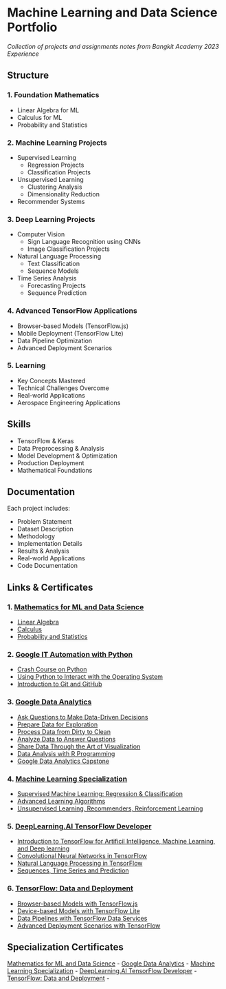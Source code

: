 # Machine Learning and Data Science Portfolio
*Collection of projects and assignments notes from Bangkit Academy 2023 Experience*

## Structure

### 1. Foundation Mathematics
- Linear Algebra for ML
- Calculus for ML
- Probability and Statistics

### 2. Machine Learning Projects
- Supervised Learning
  - Regression Projects
  - Classification Projects
- Unsupervised Learning
  - Clustering Analysis
  - Dimensionality Reduction
- Recommender Systems

### 3. Deep Learning Projects
- Computer Vision
  - Sign Language Recognition using CNNs
  - Image Classification Projects
- Natural Language Processing
  - Text Classification
  - Sequence Models
- Time Series Analysis
  - Forecasting Projects
  - Sequence Prediction

### 4. Advanced TensorFlow Applications
- Browser-based Models (TensorFlow.js)
- Mobile Deployment (TensorFlow Lite)
- Data Pipeline Optimization
- Advanced Deployment Scenarios

### 5. Learning
- Key Concepts Mastered
- Technical Challenges Overcome
- Real-world Applications
- Aerospace Engineering Applications

## Skills
- TensorFlow & Keras
- Data Preprocessing & Analysis
- Model Development & Optimization
- Production Deployment
- Mathematical Foundations

## Documentation
Each project includes:
- Problem Statement
- Dataset Description
- Methodology
- Implementation Details
- Results & Analysis
- Real-world Applications
- Code Documentation

## Links & Certificates
### 1. [Mathematics for ML and Data Science](https://www.coursera.org/specializations/mathematics-for-machine-learning-and-data-science)
- [Linear Algebra](https://coursera.org/share/48d8c2fa78e446e7b95f4b0c7dbc490d) 
- [Calculus](https://coursera.org/share/c3fcf27c5fe0a43da271e0919ce1dcc9)
- [Probability and Statistics](https://coursera.org/share/be92c381e5ad3a3f900ec25d8308ab7f)

### 2. [Google IT Automation with Python](https://www.coursera.org/professional-certificates/google-it-automation)
- [Crash Course on Python](https://www.coursera.org/account/accomplishments/verify/5NLSJ3LP64BJ?utm_source=link&utm_medium=certificate&utm_content=cert_image&utm_campaign=sharing_cta&utm_product=course)
- [Using Python to Interact with the Operating System](https://coursera.org/share/26631cb707cafb6013943fff26d24470)
- [Introduction to Git and GitHub](https://coursera.org/share/37bc5af5761c60b1507fbde466f2bfef)

### 3. [Google Data Analytics](https://www.coursera.org/specializations/google-data-analytics)
- [Ask Questions to Make Data-Driven Decisions](https://coursera.org/share/1bc734fd65a215694eec390ad5c990d0)
- [Prepare Data for Exploration](https://coursera.org/share/712d6522913b79a79cd34cf2936d8a79)
- [Process Data from Dirty to Clean](https://coursera.org/share/22c96b74fc0e88336a32726ac4973919)
- [Analyze Data to Answer Questions](https://coursera.org/share/072c2c442132923e0656df11ffe538c9)
- [Share Data Through the Art of Visualization](https://coursera.org/share/2163754b560efc6621240b8b3a4c1c31)
- [Data Analysis with R Programming](https://coursera.org/share/1d836bb4b1511744eeb6f383ebeed4c0)
- [Google Data Analytics Capstone](https://coursera.org/share/83e721f04d7770cb80bf71910bd4b316)

### 4. [Machine Learning Specialization](https://www.coursera.org/specializations/machine-learning-introduction)
- [Supervised Machine Learning: Regression & Classification](https://coursera.org/share/bf4f171a435a65967f210c70a1803575)
- [Advanced Learning Algorithms](https://coursera.org/share/f628df67e277143aa033b3d229c98e76)
- [Unsupervised Learning, Recommenders, Reinforcement Learning](https://coursera.org/share/ae3a3feb59960a9ba2d3ab880b1fb073)

### 5. [DeepLearning.AI TensorFlow Developer](https://www.coursera.org/specializations/tensorflow-in-practice)
- [Introduction to TensorFlow for Artificil Intelligence, Machine Learning, and Deep learning](https://coursera.org/share/950244b3d15319b4fec4928fa60fcb1a)
- [Convolutional Neural Networks in TensorFlow](https://coursera.org/share/1cfb5a35414f51f69f36db2362e4d3df)
- [Natural Language Processing in TensorFlow](https://coursera.org/share/f7f46b2299600ba003a4f34a1a51333a)
- [Sequences, Time Series and Prediction](https://coursera.org/share/910f296a706d92132be77ed11cfbd993)

### 6. [TensorFlow: Data and Deployment](https://www.coursera.org/specializations/tensorflow-data-and-deployment)
- [Browser-based Models with TensorFlow.js](https://www.coursera.org/account/accomplishments/certificate/6KHD5UP9V3GZ)
- [Device-based Models with TensorFlow Lite](https://www.coursera.org/account/accomplishments/certificate/9PP6ZX5NLB5A)
- [Data Pipelines with TensorFlow Data Services](https://www.coursera.org/account/accomplishments/certificate/P85F6WQVJSAX)
- [Advanced Deployment Scenarios with TensorFlow](https://www.coursera.org/account/accomplishments/certificate/T5A47V9G5MCX)

## Specialization Certificates
[Mathematics for ML and Data Science](https://coursera.org/share/ca04fdc201680d60d09b6fc1af929231) - 
[Google Data Analytics](https://www.coursera.org/account/accomplishments/professional-cert/4K9UPK7ZFX77) - 
[Machine Learning Specialization](https://coursera.org/share/fa5a67fea09894f41349409b17d4dee9) - 
[DeepLearning.AI TensorFlow Developer](https://coursera.org/share/896bb3a1a5af80a07907191aa7fea30f) - 
[TensorFlow: Data and Deployment](https://coursera.org/share/852d324b25e8c5a62c363677d5b2dda9) - 
